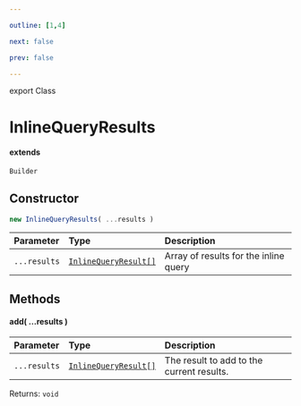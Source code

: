 ```yaml
---

outline: [1,4]

next: false

prev: false

---
```


export Class
# InlineQueryResults
#### extends
 `Builder`

## Constructor
 ```ts
 new InlineQueryResults( ...results )
 ```
 
 | Parameter | Type | Description |
| :--- | :--- | :--- |
| `...results` | [`InlineQueryResult[]`](../type-aliases/InlineQueryResult.md) | Array of results for the inline query |

## Methods

#### add( ...results )

| Parameter | Type | Description |
| :--- | :--- | :--- |
| `...results` | [`InlineQueryResult[]`](../type-aliases/InlineQueryResult.md) | The result to add to the current results. |

Returns: `void`
